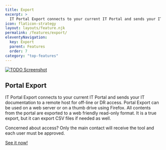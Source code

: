 ```yaml
---
title: Export
excerpt: >
  IT Portal Export connects to your current IT Portal and sends your IT documentation to a remote host for off-line or DR access. Portal Export can be used on a web server or on a thumb drive using Firefox. All contents from the portal are exported to a web friendly read-only format. It is a true export, but it can export CSV files if needed as well.
icon: flaticon-strategy
layout: layouts/feature.njk
permalink: /features/export/
eleventyNavigation:
  key: Export
  parent: Features
  order: 7
category: "top-features"
---
```


[![TODO Screenshot](https://www.itportal.com/v4/images/portal-export-1a.png?rid=3)](http://demosync.it-portal.com/#start.html)

## Portal Export

IT Portal Export connects to your current IT Portal and sends your IT documentation to a remote host for off-line or DR access. Portal Export can be used on a web server or on a thumb drive using Firefox. All contents from the portal are exported to a web friendly read-only format. It is a true export, but it can export CSV files if needed as well.

Concerned about access? Only the main contact will receive the tool and each user must be approved.

[See it now!](https://export.it-portal.com/#start.html)